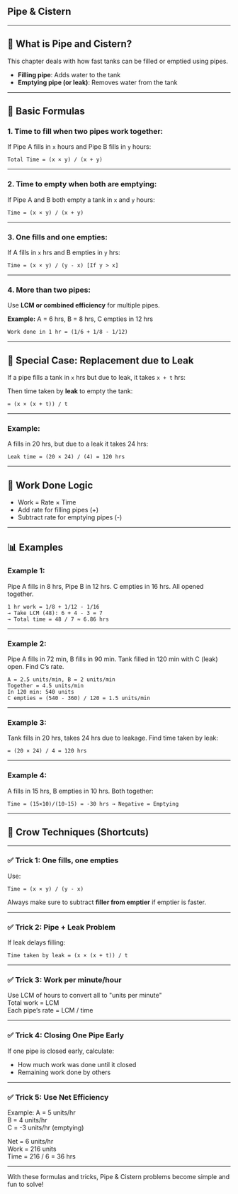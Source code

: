 ## Pipe & Cistern

---

## 🧊 What is Pipe and Cistern?

This chapter deals with how fast tanks can be filled or emptied using pipes.

- **Filling pipe**: Adds water to the tank
- **Emptying pipe (or leak)**: Removes water from the tank

---

## 🧮 Basic Formulas

### 1. Time to fill when two pipes work together:
If Pipe A fills in `x` hours and Pipe B fills in `y` hours:

```
Total Time = (x × y) / (x + y)
```

---

### 2. Time to empty when both are emptying:
If Pipe A and B both empty a tank in `x` and `y` hours:

```
Time = (x × y) / (x + y)
```

---

### 3. One fills and one empties:
If A fills in `x` hrs and B empties in `y` hrs:

```
Time = (x × y) / (y - x) [If y > x]
```

---

### 4. More than two pipes:
Use **LCM or combined efficiency** for multiple pipes.

**Example:**
A = 6 hrs, B = 8 hrs, C empties in 12 hrs

```
Work done in 1 hr = (1/6 + 1/8 - 1/12)
```

---

## 🔄 Special Case: Replacement due to Leak

If a pipe fills a tank in `x` hrs but due to leak, it takes `x + t` hrs:

Then time taken by **leak** to empty the tank:

```
= (x × (x + t)) / t
```

---

### Example:
A fills in 20 hrs, but due to a leak it takes 24 hrs:

```
Leak time = (20 × 24) / (4) = 120 hrs
```

---

## 🧪 Work Done Logic

- Work = Rate × Time
- Add rate for filling pipes (+)
- Subtract rate for emptying pipes (-)

---

## 📊 Examples

### Example 1:
Pipe A fills in 8 hrs, Pipe B in 12 hrs. C empties in 16 hrs. All opened together.

```
1 hr work = 1/8 + 1/12 - 1/16
→ Take LCM (48): 6 + 4 - 3 = 7
→ Total time = 48 / 7 ≈ 6.86 hrs
```

---

### Example 2:
Pipe A fills in 72 min, B fills in 90 min. Tank filled in 120 min with C (leak) open. Find C’s rate.

```
A = 2.5 units/min, B = 2 units/min  
Together = 4.5 units/min  
In 120 min: 540 units  
C empties = (540 - 360) / 120 = 1.5 units/min
```

---

### Example 3:
Tank fills in 20 hrs, takes 24 hrs due to leakage. Find time taken by leak:

```
= (20 × 24) / 4 = 120 hrs
```

---

### Example 4:
A fills in 15 hrs, B empties in 10 hrs. Both together:

```
Time = (15×10)/(10-15) = -30 hrs → Negative = Emptying
```

---

## 🧠 Crow Techniques (Shortcuts)

---

### ✅ Trick 1: One fills, one empties

Use:

```
Time = (x × y) / (y - x)
```
Always make sure to subtract **filler from emptier** if emptier is faster.

---

### ✅ Trick 2: Pipe + Leak Problem

If leak delays filling:

```
Time taken by leak = (x × (x + t)) / t
```

---

### ✅ Trick 3: Work per minute/hour

Use LCM of hours to convert all to "units per minute"  
Total work = LCM  
Each pipe’s rate = LCM / time

---

### ✅ Trick 4: Closing One Pipe Early

If one pipe is closed early, calculate:
- How much work was done until it closed
- Remaining work done by others

---

### ✅ Trick 5: Use Net Efficiency

Example:
A = 5 units/hr  
B = 4 units/hr  
C = -3 units/hr (emptying)

Net = 6 units/hr  
Work = 216 units  
Time = 216 / 6 = 36 hrs

---

With these formulas and tricks, Pipe & Cistern problems become simple and fun to solve!
